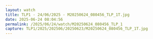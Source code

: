 ```yaml
---
layout: watch
title: TLP1 - 24/06/2025 - M20250624_080456_TLP_1T.jpg
date: 2025-06-24 08:04:56
permalink: /2025/06/24/watch/M20250624_080456_TLP_1
capture: TLP1/2025/202506/20250623/M20250624_080456_TLP_1T.jpg
---
```

